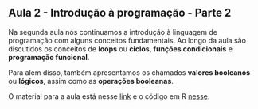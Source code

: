## Aula 2 - Introdução à programação - Parte 2

Na segunda aula nós continuamos a introdução à linguagem de programação com alguns conceitos fundamentais. Ao longo da aula são discutidos os conceitos de **loops** ou **ciclos**, **funções condicionais** e **programação funcional**. 

Para além disso, também apresentamos os chamados **valores booleanos** ou **lógicos**, assim como as **operações booleanas**. 

O material para a aula está nesse [link](https://matiascardomingo.github.io/B_R_Curso/Aula-2.html) e o código em R [nesse](https://github.com/matiascardomingo/B_R_Curso/blob/main/Scripts/Aula%202.Rmd). 
